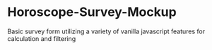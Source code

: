 # Horoscope-Survey-Mockup
 Basic survey form utilizing a variety of vanilla javascript features for calculation and filtering
